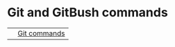 # Git and GitBush commands

|||
|:---|:---|
||[Git commands](https://github.com/mranolegprivate/git_cheat/blob/02c8c8df4c195d8e7b77f7d22d45a911141a28a2/git_command/README.md "Git commands")|
